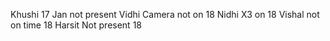 Khushi 17 Jan not present
Vidhi Camera not on 18
Nidhi X3 on 18
Vishal not on time 18
Harsit Not present 18
